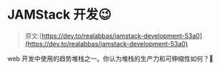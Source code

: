 # JAMStack 开发😉

> 原文:[https://dev.to/realabbas/jamstack-development-53a0](https://dev.to/realabbas/jamstack-development-53a0)

web 开发中使用的趋势堆栈之一。你认为堆栈的生产力和可伸缩性如何？🤔
